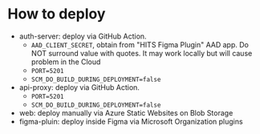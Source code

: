 # How to deploy

- auth-server: deploy via GitHub Action.
  - `AAD_CLIENT_SECRET`, obtain from "HITS Figma Plugin" AAD app. Do NOT surround value with quotes. It may work locally but will cause problem in the Cloud
  - `PORT=5201`
  - `SCM_DO_BUILD_DURING_DEPLOYMENT=false`
- api-proxy: deploy via GitHub Action.
  - `PORT=5201`
  - `SCM_DO_BUILD_DURING_DEPLOYMENT=false`
- web: deploy manually via Azure Static Websites on Blob Storage
- figma-pluin: deploy inside Figma via Microsoft Organization plugins
